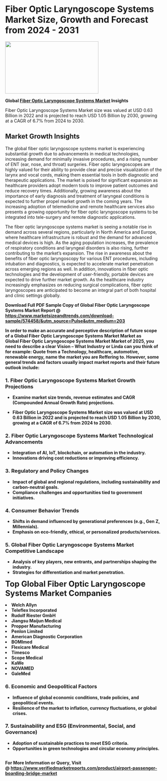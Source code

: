 <H1>Fiber Optic Laryngoscope Systems Market Size, Growth and Forecast from 2024 - 2031</H1><img class="aligncenter size-medium wp-image-584254" src="https://thirdeyenews.in/wp-content/uploads/2024/09/Global-Market-Research-300x168.jpeg" alt="" width="300" height="168" /><p><strong>Global&nbsp;<a href="https://www.marketsizeandtrends.com/download-sample/574458/&amp;utm_source=Pulse&amp;utm_medium=203">Fiber Optic Laryngoscope Systems Market</a> Insights</strong></p><p>Fiber Optic Laryngoscope Systems Market size was valued at USD 0.63 Billion in 2022 and is projected to reach USD 1.05 Billion by 2030, growing at a CAGR of 6.7% from 2024 to 2030.</p><p><h2>Market Growth Insights</h2> <p>The global fiber optic laryngoscope systems market is experiencing substantial growth due to advancements in medical technologies, increasing demand for minimally invasive procedures, and a rising number of ENT (ear, nose, and throat) surgeries. Fiber optic laryngoscopes are highly valued for their ability to provide clear and precise visualization of the larynx and vocal cords, making them essential tools in both diagnostic and therapeutic applications. The market is poised for significant expansion as healthcare providers adopt modern tools to improve patient outcomes and reduce recovery times. Additionally, growing awareness about the importance of early diagnosis and treatment of laryngeal conditions is expected to further propel market growth in the coming years. The increasing adoption of telemedicine and remote healthcare services also presents a growing opportunity for fiber optic laryngoscope systems to be integrated into tele-surgery and remote diagnostic applications.</p> <p><strong></strong></p> <p>The fiber optic laryngoscope systems market is seeing a notable rise in demand across several regions, particularly in North America and Europe, where healthcare infrastructure is robust and the demand for advanced medical devices is high. As the aging population increases, the prevalence of respiratory conditions and laryngeal disorders is also rising, further contributing to the market’s expansion. The rise in awareness about the benefits of fiber optic laryngoscopy for various ENT procedures, including intubation and diagnostics, is expected to accelerate market penetration across emerging regions as well. In addition, innovations in fiber optic technologies and the development of user-friendly, portable devices are expected to drive further market growth. As the healthcare industry increasingly emphasizes on reducing surgical complications, fiber optic laryngoscopes are anticipated to become an integral part of both hospital and clinic settings globally.</p> <p><strong></p><p><span class=""><strong>Download Full PDF Sample Copy of Global Fiber Optic Laryngoscope Systems Market Report</strong> @ <a href="https://www.marketsizeandtrends.com/download-sample/574458/&amp;utm_source=Pulse&amp;utm_medium=203" target="_blank">https://www.marketsizeandtrends.com/download-sample/574458/&amp;utm_source=Pulse&amp;utm_medium=203</a></span></p><p>In order to make an accurate and perceptive description of future scope of a Global&nbsp;Fiber Optic Laryngoscope Systems Market Market as Global&nbsp;Fiber Optic Laryngoscope Systems Market Market of 2025, you need to describe a clear Vision &ndash; What Industry or Linda can you think of for example: Quote from a Technology, healthcare, automotive, renewable energy, name the market you are Reffering to. However, some general trends and factors usually impact market reports and their future outlook include:</p><h3>1.&nbsp;<strong>Fiber Optic Laryngoscope Systems Market Growth Projections</strong></h3><ul><li>Examine market size trends, revenue estimates and CAGR (Compounded Annual Growth Rate) projections.</li><li><p>Fiber Optic Laryngoscope Systems Market size was valued at USD 0.63 Billion in 2022 and is projected to reach USD 1.05 Billion by 2030, growing at a CAGR of 6.7% from 2024 to 2030.</p></li></ul><h3>2.&nbsp;<strong>Fiber Optic Laryngoscope Systems Market Technological Advancements</strong></h3><ul><li>Integration of AI, IoT, blockchain, or automation in the industry.</li><li>Innovations driving cost reductions or improving efficiency.</li></ul><h3>3.&nbsp;<strong>Regulatory and Policy Changes</strong></h3><ul><li>Impact of global and regional regulations, including sustainability and carbon-neutral goals.</li><li>Compliance challenges and opportunities tied to government initiatives.</li></ul><h3>4.&nbsp;<strong>Consumer Behavior Trends</strong></h3><ul><li>Shifts in demand influenced by generational preferences (e.g., Gen Z, Millennials).</li><li>Emphasis on eco-friendly, ethical, or personalized products/services.</li></ul><h3>5.&nbsp;<strong>Global Fiber Optic Laryngoscope Systems Market Competitive Landscape</strong></h3><ul><li>Analysis of key players, new entrants, and partnerships shaping the industry.</li><li>Strategies for differentiation and market penetration.</li></ul><p data-pm-slice="1 1 []"><span style="color: inherit; font-family: inherit; font-size: 25px;">Top Global Fiber Optic Laryngoscope Systems Market Companies</span></p><div class="" data-test-id=""><p><li>Welch Allyn</li><li> Teleflex Incorporated</li><li> Rudolf Riester GmbH</li><li> Jiangsu Maijun Medical</li><li> Propper Manufacturing</li><li> Penlon Limited</li><li> American Diagnostic Corporation</li><li> BOMImed</li><li> Flexicare Medical</li><li> Timesco</li><li> Scope Medical</li><li> KaWe</li><li> NOVAMED</li><li> GaleMed</li></p></div><h3>6.&nbsp;<strong>Economic and Geopolitical Factors</strong></h3><ul><li>Influence of global economic conditions, trade policies, and geopolitical events.</li><li>Resilience of the market to inflation, currency fluctuations, or global crises.</li></ul><h3>7.&nbsp;<strong>Sustainability and ESG (Environmental, Social, and Governance)</strong></h3><ul><li>Adoption of sustainable practices to meet ESG criteria.</li><li>Opportunities in green technologies and circular economy principles.</li></ul><h2><strong style="font-size: 14px;">For More Information or Query, Visit @&nbsp;</strong><a style="background-color: #ffffff; font-size: 14px;" href="https://www.marketsizeandtrends.com/report/fiber-optic-laryngoscope-systems-market/" target="_blank">https://www.verifiedmarketreports.com/product/airport-passenger-boarding-bridge-market</a></h2>
